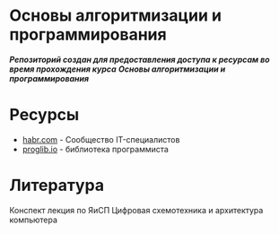 Основы алгоритмизации и программирования
======
***Репозиторий создан для предоставления доступа к ресурсам во время прохождения курса***
***Основы алгоритмизации и программирования***

Ресурсы
======

* [habr.com](habr.com) - Сообщество IT-специалистов
* [proglib.io](proglib.io) - библиотека программиста

Литература
======
Конспект лекция по ЯиСП
Цифровая схемотехника и архитектура компьютера
     

